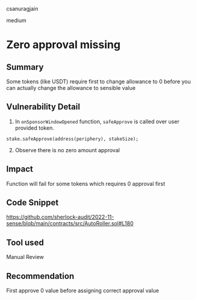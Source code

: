 csanuragjain

medium

# Zero approval missing

## Summary
Some tokens (like USDT) require first to change allowance to 0 before you can actually change the allowance to sensible value

## Vulnerability Detail
1. In `onSponsorWindowOpened` function, `safeApprove` is called over user provided token. 

```solidity
stake.safeApprove(address(periphery), stakeSize);
```

2. Observe there is no zero amount approval

## Impact
Function will fail for some tokens which requires 0 approval first

## Code Snippet
https://github.com/sherlock-audit/2022-11-sense/blob/main/contracts/src/AutoRoller.sol#L180

## Tool used
Manual Review

## Recommendation
First approve 0 value before assigning correct approval value